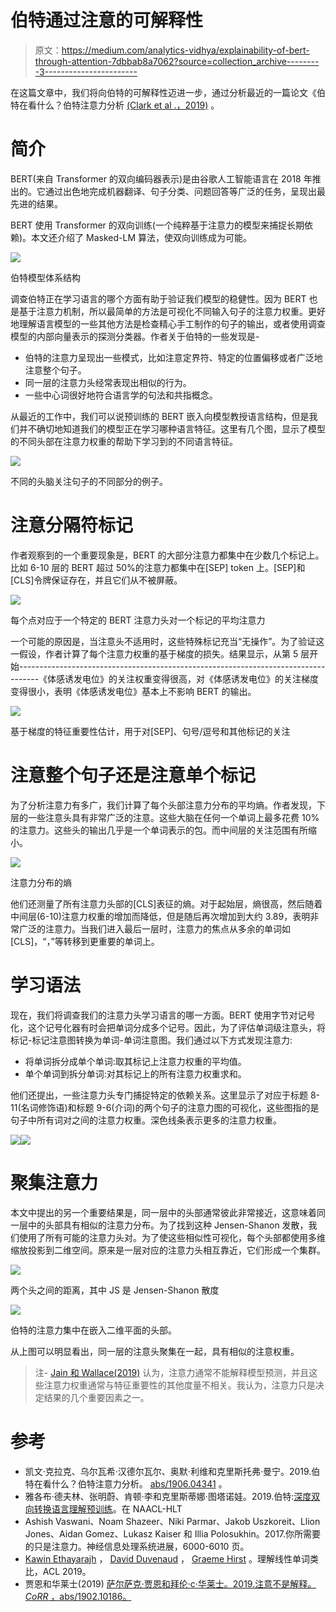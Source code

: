# 伯特通过注意的可解释性

> 原文：<https://medium.com/analytics-vidhya/explainability-of-bert-through-attention-7dbbab8a7062?source=collection_archive---------3----------------------->

在这篇文章中，我们将向伯特的可解释性迈进一步，通过分析最近的一篇论文《伯特在看什么？伯特注意力分析 [(Clark et al .，2019)](https://arxiv.org/pdf/1906.04341.pdf) 。

# **简介**

BERT(来自 Transformer 的双向编码器表示)是由谷歌人工智能语言在 2018 年推出的。它通过出色地完成机器翻译、句子分类、问题回答等广泛的任务，呈现出最先进的结果。

BERT 使用 Transformer 的双向训练(一个纯粹基于注意力的模型来捕捉长期依赖)。本文还介绍了 Masked-LM 算法，使双向训练成为可能。

![](img/eed1ae491363428f307650e15b8bd352.png)

伯特模型体系结构

调查伯特正在学习语言的哪个方面有助于验证我们模型的稳健性。因为 BERT 也是基于注意力机制，所以最简单的方法是可视化不同输入句子的注意力权重。更好地理解语言模型的一些其他方法是检查精心手工制作的句子的输出，或者使用调查模型的内部向量表示的探测分类器。作者关于伯特的一些发现是-

*   伯特的注意力呈现出一些模式，比如注意定界符、特定的位置偏移或者广泛地注意整个句子。
*   同一层的注意力头经常表现出相似的行为。
*   一些中心词很好地符合语言学的句法和共指概念。

从最近的工作中，我们可以说预训练的 BERT 嵌入向模型教授语言结构，但是我们并不确切地知道我们的模型正在学习哪种语言特征。这里有几个图，显示了模型的不同头部在注意力权重的帮助下学习到的不同语言特征。

![](img/0b44950b873f8f564bee0dfae640d4cd.png)

不同的头脑关注句子的不同部分的例子。

# 注意分隔符标记

作者观察到的一个重要现象是，BERT 的大部分注意力都集中在少数几个标记上。比如 6-10 层的 BERT 超过 50%的注意力都集中在[SEP] token 上。[SEP]和[CLS]令牌保证存在，并且它们从不被屏蔽。

![](img/ce0902cf554b7d22feef587f4339d2f7.png)

每个点对应于一个特定的 BERT 注意力头对一个标记的平均注意力

一个可能的原因是，当注意头不适用时，这些特殊标记充当“无操作”。为了验证这一假设，作者计算了每个注意力权重的基于梯度的损失。结果显示，从第 5 层开始-----------------------------------------------------------------------------------《体感诱发电位》的关注权重变得很高，对《体感诱发电位》的关注梯度变得很小，表明《体感诱发电位》基本上不影响 BERT 的输出。

![](img/371b21468c11b89f106e105d6b74887e.png)

基于梯度的特征重要性估计，用于对[SEP]、句号/逗号和其他标记的关注

# 注意整个句子还是注意单个标记

为了分析注意力有多广，我们计算了每个头部注意力分布的平均熵。作者发现，下层的一些注意头具有非常广泛的注意。这些大脑在任何一个单词上最多花费 10%的注意力。这些头的输出几乎是一个单词表示的包。而中间层的关注范围有所缩小。

![](img/bd472ae43fa87af43b72478b86417f27.png)

注意力分布的熵

他们还测量了所有注意力头部的[CLS]表征的熵。对于起始层，熵很高，然后随着中间层(6-10)注意力权重的增加而降低，但是随后再次增加到大约 3.89，表明非常广泛的注意力。当我们进入最后一层时，注意力的焦点从多余的单词如[CLS]，“，”等转移到更重要的单词上。

# 学习语法

现在，我们将调查我们的注意力头学习语言的哪一方面。BERT 使用字节对记号化，这个记号化器有时会把单词分成多个记号。因此，为了评估单词级注意头，将标记-标记注意图转换为单词-单词注意图。我们通过以下方式发现注意力:

*   将单词拆分成单个单词:取其标记上注意力权重的平均值。
*   单个单词到拆分单词:对其标记上的所有注意力权重求和。

他们还提出，一些注意力头专门捕捉特定的依赖关系。这里显示了对应于标题 8-11(名词修饰语)和标题 9-6(介词)的两个句子的注意力图的可视化，这些图指的是句子中所有词对之间的注意力权重。深色线条表示更多的注意力权重。

![](img/bae1227b7046e4740176d536976f7c7b.png)![](img/cacb2498e89dd3ce12d6791a439a5f05.png)

# 聚集注意力

本文中提出的另一个重要结果是，同一层中的头部通常彼此非常接近，这意味着同一层中的头部具有相似的注意力分布。为了找到这种 Jensen-Shanon 发散，我们使用了所有可能的注意力头对。为了使这些相似性可视化，每个头部都使用多维缩放投影到二维空间。原来是一层对应的注意力头相互靠近，它们形成一个集群。

![](img/98de8fb740b0326a266ce585eee3b08d.png)

两个头之间的距离，其中 JS 是 Jensen-Shanon 散度

![](img/d6c6f8ae816681730950ef626b172694.png)

伯特的注意力集中在嵌入二维平面的头部。

从上图可以明显看出，同一层的注意头聚集在一起，具有相似的注意权重。

> 注- [Jain 和 Wallace(2019)](https://arxiv.org/abs/1902.10186) 认为，注意力通常不能解释模型预测，并且这些注意力权重通常与特征重要性的其他度量不相关。我认为，注意力只是决定结果的几个重要因素之一。

# 参考

*   凯文·克拉克、乌尔瓦希·汉德尔瓦尔、奥默·利维和克里斯托弗·曼宁。2019.伯特在看什么？伯特注意力分析。 [abs/1906.04341](https://arxiv.org/pdf/1906.04341.pdf) 。
*   雅各布·德夫林、张明蔚、肯顿·李和克里斯蒂娜·图塔诺娃。2019.伯特:[深度双向转换语言理解预训练](https://arxiv.org/pdf/1810.04805.pdf)。在 NAACL-HLT
*   Ashish Vaswani、Noam Shazeer、Niki Parmar、Jakob Uszkoreit、Llion Jones、Aidan Gomez、Lukasz Kaiser 和 Illia Polosukhin。2017.你所需要的只是注意力。神经信息处理系统进展，6000-6010 页。
*   [Kawin Ethayarajh](https://arxiv.org/search/cs?searchtype=author&query=Ethayarajh%2C+K) ， [David Duvenaud](https://arxiv.org/search/cs?searchtype=author&query=Duvenaud%2C+D) ， [Graeme Hirst](https://arxiv.org/search/cs?searchtype=author&query=Hirst%2C+G) 。理解线性单词类比，ACL 2019。
*   贾恩和华莱士(2019) [萨尔萨克·贾恩和拜伦·c·华莱士。2019.注意不是解释。 *CoRR* ，abs/1902.10186。](https://www.arxiv-vanity.com/papers/1902.10186/)